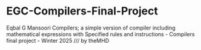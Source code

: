 # EGC-Compilers-Final-Project
Eqbal G Mansoori Compilers; a simple version of compiler including mathematical expressions with Specified rules and instructions - Compilers final project - Winter 2025 /// by theMHD
